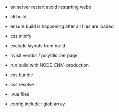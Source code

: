 - on server restart avoid restarting webo
- cli build
- ensure build is happening after all files are loaded
- css minify
- exclude layouts from build


- rivisit vendor / polyfills per page
- run build with NODE_ENV=production


- css bundle
- css resolve
- .vue files
- config.include : glob array
